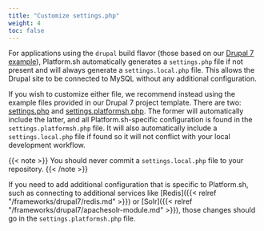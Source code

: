 ```yaml
---
title: "Customize settings.php"
weight: 4
toc: false
---
```


For applications using the `drupal` build flavor (those based on our [Drupal 7
example](https://github.com/platformsh-templates/drupal7)), Platform.sh automatically generates a `settings.php` file if not present and will always generate a `settings.local.php` file. This allows the Drupal site to be connected to MySQL without any additional configuration.

If you wish to customize either file, we recommend instead using the example files provided in our Drupal 7 project template.  There are two: [settings.php](https://github.com/platformsh-templates/drupal7/blob/master/settings.php) and [settings.platformsh.php](https://github.com/platformsh-templates/drupal7/blob/master/settings.platformsh.php).  The former will automatically include the latter, and all Platform.sh-specific configuration is found in the `settings.platformsh.php` file.  It will also automatically include a `settings.local.php` file if found so it will not conflict with your local development workflow.

{{< note >}}
You should never commit a `settings.local.php` file to your repository.
{{< /note >}}

If you need to add additional configuration that is specific to Platform.sh, such as connecting to additional services like [Redis]({{< relref "/frameworks/drupal7/redis.md" >}}) or [Solr]({{< relref "/frameworks/drupal7/apachesolr-module.md" >}}), those changes should go in the `settings.platformsh.php` file.
